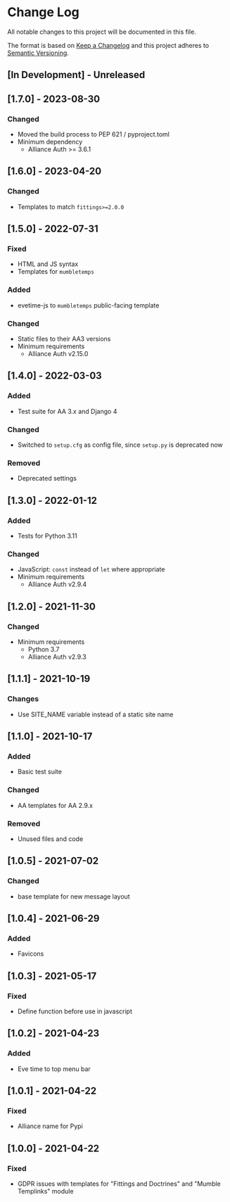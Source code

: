 # Change Log

All notable changes to this project will be documented in this file.

The format is based on [Keep a Changelog](http://keepachangelog.com/)
and this project adheres to [Semantic Versioning](http://semver.org/).

## \[In Development\] - Unreleased

## \[1.7.0\] - 2023-08-30

### Changed

- Moved the build process to PEP 621 / pyproject.toml
- Minimum dependency
  - Alliance Auth >= 3.6.1

## \[1.6.0\] - 2023-04-20

### Changed

- Templates to match `fittings>=2.0.0`

## \[1.5.0\] - 2022-07-31

### Fixed

- HTML and JS syntax
- Templates for `mumbletemps`

### Added

- evetime-js to `mumbletemps` public-facing template

### Changed

- Static files to their AA3 versions
- Minimum requirements
  - Alliance Auth v2.15.0

## \[1.4.0\] - 2022-03-03

### Added

- Test suite for AA 3.x and Django 4

### Changed

- Switched to `setup.cfg` as config file, since `setup.py` is deprecated now

### Removed

- Deprecated settings

## \[1.3.0\] - 2022-01-12

### Added

- Tests for Python 3.11

### Changed

- JavaScript: `const` instead of `let` where appropriate
- Minimum requirements
  - Alliance Auth v2.9.4

## \[1.2.0\] - 2021-11-30

### Changed

- Minimum requirements
  - Python 3.7
  - Alliance Auth v2.9.3

## \[1.1.1\] - 2021-10-19

### Changes

- Use SITE_NAME variable instead of a static site name

## \[1.1.0\] - 2021-10-17

### Added

- Basic test suite

### Changed

- AA templates for AA 2.9.x

### Removed

- Unused files and code

## \[1.0.5\] - 2021-07-02

### Changed

- base template for new message layout

## \[1.0.4\] - 2021-06-29

### Added

- Favicons

## \[1.0.3\] - 2021-05-17

### Fixed

- Define function before use in javascript

## \[1.0.2\] - 2021-04-23

### Added

- Eve time to top menu bar

## \[1.0.1\] - 2021-04-22

### Fixed

- Alliance name for Pypi

## \[1.0.0\] - 2021-04-22

### Fixed

- GDPR issues with templates for "Fittings and Doctrines" and "Mumble Templinks" module

